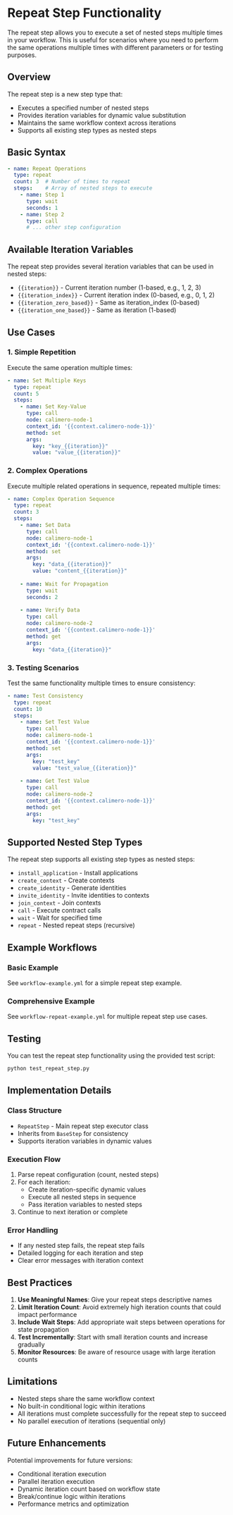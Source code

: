 # Repeat Step Functionality

The repeat step allows you to execute a set of nested steps multiple times in your workflow. This is useful for scenarios where you need to perform the same operations multiple times with different parameters or for testing purposes.

## Overview

The repeat step is a new step type that:
- Executes a specified number of nested steps
- Provides iteration variables for dynamic value substitution
- Maintains the same workflow context across iterations
- Supports all existing step types as nested steps

## Basic Syntax

```yaml
- name: Repeat Operations
  type: repeat
  count: 3  # Number of times to repeat
  steps:    # Array of nested steps to execute
    - name: Step 1
      type: wait
      seconds: 1
    - name: Step 2
      type: call
      # ... other step configuration
```

## Available Iteration Variables

The repeat step provides several iteration variables that can be used in nested steps:

- `{{iteration}}` - Current iteration number (1-based, e.g., 1, 2, 3)
- `{{iteration_index}}` - Current iteration index (0-based, e.g., 0, 1, 2)
- `{{iteration_zero_based}}` - Same as iteration_index (0-based)
- `{{iteration_one_based}}` - Same as iteration (1-based)

## Use Cases

### 1. Simple Repetition
Execute the same operation multiple times:

```yaml
- name: Set Multiple Keys
  type: repeat
  count: 5
  steps:
    - name: Set Key-Value
      type: call
      node: calimero-node-1
      context_id: '{{context.calimero-node-1}}'
      method: set
      args:
        key: "key_{{iteration}}"
        value: "value_{{iteration}}"
```

### 2. Complex Operations
Execute multiple related operations in sequence, repeated multiple times:

```yaml
- name: Complex Operation Sequence
  type: repeat
  count: 3
  steps:
    - name: Set Data
      type: call
      node: calimero-node-1
      context_id: '{{context.calimero-node-1}}'
      method: set
      args:
        key: "data_{{iteration}}"
        value: "content_{{iteration}}"
    
    - name: Wait for Propagation
      type: wait
      seconds: 2
    
    - name: Verify Data
      type: call
      node: calimero-node-2
      context_id: '{{context.calimero-node-1}}'
      method: get
      args:
        key: "data_{{iteration}}"
```

### 3. Testing Scenarios
Test the same functionality multiple times to ensure consistency:

```yaml
- name: Test Consistency
  type: repeat
  count: 10
  steps:
    - name: Set Test Value
      type: call
      node: calimero-node-1
      context_id: '{{context.calimero-node-1}}'
      method: set
      args:
        key: "test_key"
        value: "test_value_{{iteration}}"
    
    - name: Get Test Value
      type: call
      node: calimero-node-2
      context_id: '{{context.calimero-node-1}}'
      method: get
      args:
        key: "test_key"
```

## Supported Nested Step Types

The repeat step supports all existing step types as nested steps:

- `install_application` - Install applications
- `create_context` - Create contexts
- `create_identity` - Generate identities
- `invite_identity` - Invite identities to contexts
- `join_context` - Join contexts
- `call` - Execute contract calls
- `wait` - Wait for specified time
- `repeat` - Nested repeat steps (recursive)

## Example Workflows

### Basic Example
See `workflow-example.yml` for a simple repeat step example.

### Comprehensive Example
See `workflow-repeat-example.yml` for multiple repeat step use cases.

## Testing

You can test the repeat step functionality using the provided test script:

```bash
python test_repeat_step.py
```

## Implementation Details

### Class Structure
- `RepeatStep` - Main repeat step executor class
- Inherits from `BaseStep` for consistency
- Supports iteration variables in dynamic values

### Execution Flow
1. Parse repeat configuration (count, nested steps)
2. For each iteration:
   - Create iteration-specific dynamic values
   - Execute all nested steps in sequence
   - Pass iteration variables to nested steps
3. Continue to next iteration or complete

### Error Handling
- If any nested step fails, the repeat step fails
- Detailed logging for each iteration and step
- Clear error messages with iteration context

## Best Practices

1. **Use Meaningful Names**: Give your repeat steps descriptive names
2. **Limit Iteration Count**: Avoid extremely high iteration counts that could impact performance
3. **Include Wait Steps**: Add appropriate wait steps between operations for state propagation
4. **Test Incrementally**: Start with small iteration counts and increase gradually
5. **Monitor Resources**: Be aware of resource usage with large iteration counts

## Limitations

- Nested steps share the same workflow context
- No built-in conditional logic within iterations
- All iterations must complete successfully for the repeat step to succeed
- No parallel execution of iterations (sequential only)

## Future Enhancements

Potential improvements for future versions:
- Conditional iteration execution
- Parallel iteration execution
- Dynamic iteration count based on workflow state
- Break/continue logic within iterations
- Performance metrics and optimization
